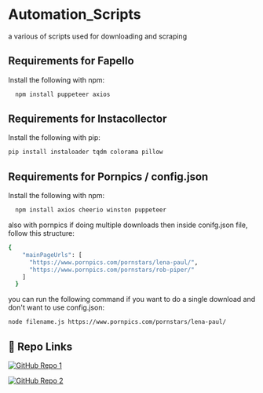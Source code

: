 # Automation_Scripts
a various of scripts used for downloading and scraping

## Requirements for Fapello

Install the following with npm:

```bash
  npm install puppeteer axios
```


## Requirements for Instacollector

Install the following with pip:
```bash
pip install instaloader tqdm colorama pillow
```


## Requirements for Pornpics / config.json

Install the following with npm:

```bash
  npm install axios cheerio winston puppeteer
```

also with pornpics if doing multiple downloads then inside conifg.json file, follow this structure:
```bash
{
    "mainPageUrls": [
      "https://www.pornpics.com/pornstars/lena-paul/",
      "https://www.pornpics.com/pornstars/rob-piper/"
    ]
  }
```
you can run the following command if you want to do a single download and don't want to use config.json:
```bash
node filename.js https://www.pornpics.com/pornstars/lena-paul/
```
## 🔗 Repo Links
[![GitHub Repo 1](https://img.shields.io/badge/PORNPICS_DOWNLOADER_beta-FF69B4?style=for-the-badge&logo=github&logoColor=white)](https://github.com/2b12WNu4tpUF7CL4ua79z6QtxePjM9zgxgBO404/PORNPICS_DOWNLOADER_beta)

[![GitHub Repo 2](https://img.shields.io/badge/InstaCollector_DOWNLOADER-4CAF50?style=for-the-badge&logo=github&logoColor=white)](https://github.com/2b12WNu4tpUF7CL4ua79z6QtxePjM9zgxgBO404/InstaCollector_DOWNLOADER)
